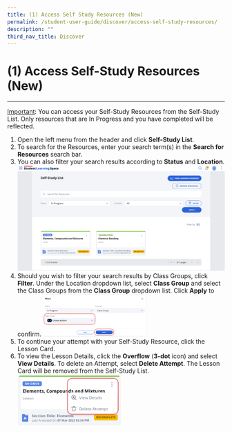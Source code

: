 ```yaml
---
title: (1) Access Self Study Resources (New)
permalink: /student-user-guide/discover/access-self-study-resources/
description: ""
third_nav_title: Discover
---
```

<h1>(1) Access Self-Study Resources (New)</h1>
<hr>
<p><u>Important</u>: You can access your Self-Study Resources from the Self-Study List. Only resources that are In Progress and you have completed will be reflected.</p>
<ol>
<li>Open the left menu from the header and click <strong>Self-Study List</strong>.</li>
<li>To search for the Resources, enter your search term(s) in the <strong>Search for Resources</strong> search bar.</li>
<li>You can also filter your search results according to <strong>Status</strong> and <strong>Location</strong>. 
<img src="/images/1Student/SS-SelfStudyList.png">
	</li>
<li>Should you wish to filter your search results by Class Groups, click <strong>Filter</strong>. Under the Location dropdown list, select <strong>Class Group</strong> and select the Class Groups from the <strong>Class Group</strong> dropdown list. Click <strong>Apply</strong> to confirm. 
<img style="width: 50%;" src="/images/1Student/SS-Filters.png">
</li><li>To continue your attempt with your Self-Study Resource, click the Lesson Card.</li>
<li>To view the Lesson Details, click the <strong>Overflow</strong> (<strong>3-dot</strong> icon) and select <strong>View Details</strong>. To delete an Attempt, select <strong>Delete Attempt</strong>. The Lesson Card will be removed from the Self-Study List. <img style="width: 50%;" src="/images/1Student/SS-LessonCard.png"></li>
</ol>